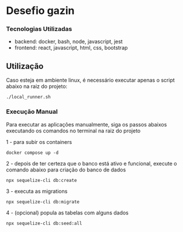 # Desefio gazin

### Tecnologias Utilizadas
- backend: docker, bash, node, javascript, jest
- frontend: react, javascript, html, css, bootstrap

## Utilização

Caso esteja em ambiente linux, é necessário executar apenas o script abaixo na raiz do projeto:
```
./local_runner.sh
```

### Execução Manual
Para executar as aplicações manualmente, siga os passos abaixos executando os comandos no terminal na raiz do projeto

1 - para subir os containers
```
docker compose up -d
```
 

2 - depois de ter certeza que o banco está ativo e funcional, execute o comando abaixo para criação do banco de dados
```
npx sequelize-cli db:create
```
3 - executa as migrations
```
npx sequelize-cli db:migrate
```
4 - (opcional) popula as tabelas com alguns dados
```
npx sequelize-cli db:seed:all
```



